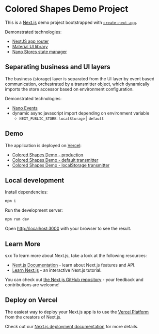 # Colored Shapes Demo Project

This is a [Next.js](https://nextjs.org/) demo project bootstrapped with [`create-next-app`](https://github.com/vercel/next.js/tree/canary/packages/create-next-app).

Demonstrated technologies:

- [NextJS app router](https://nextjs.org/docs/app/building-your-application/routing#the-app-router)
- [Material UI library](https://mui.com/material-ui/)
- [Nano Stores state manager](https://github.com/nanostores/nanostores)

## Separating business and UI layers

The business (storage) layer is separated from the UI layer by event based communication,
orchestrated by a transmitter object, which dynamically imports the store accessor based
on environment configuration.

Demonstrated technologies:

- [Nano Events](https://github.com/ai/nanoevents)
- dynamic async javascript import depending on environment variable
  - `NEXT_PUBLIC_STORE`: `localStorage` | `default`

## Demo

The application is deployed on [Vercel](https://vercel.com/):

- [Colored Shapes Demo - production](https://colored-shapes.vercel.app/)
- [Colored Shapes Demo - default transmitter](https://colored-shapes-hxvpqkyix-noramamatema.vercel.app/)
- [Colored Shapes Demo - localStorage transmitter](https://colored-shapes-git-events-noramamatema.vercel.app/)

## Local development

Install dependencies:

```bash
npm i
```

Run the development server:

```bash
npm run dev
```

Open [http://localhost:3000](http://localhost:3000) with your browser to see the result.

## Learn More

sxx
To learn more about Next.js, take a look at the following resources:

- [Next.js Documentation](https://nextjs.org/docs) - learn about Next.js features and API.
- [Learn Next.js](https://nextjs.org/learn) - an interactive Next.js tutorial.

You can check out [the Next.js GitHub repository](https://github.com/vercel/next.js/) - your feedback and contributions are welcome!

## Deploy on Vercel

The easiest way to deploy your Next.js app is to use the [Vercel Platform](https://vercel.com/new?utm_medium=default-template&filter=next.js&utm_source=create-next-app&utm_campaign=create-next-app-readme) from the creators of Next.js.

Check out our [Next.js deployment documentation](https://nextjs.org/docs/deployment) for more details.
